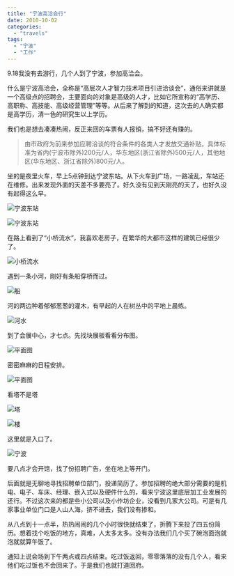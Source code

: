 ```yaml
---
title: "宁波高洽会行"
date: 2010-10-02
categories: 
  - "travels"
tags: 
  - "宁波"
  - "工作"
---
```


9.18我没有去游行，几个人到了宁波，参加高洽会。

什么是宁波高洽会，全称是“高层次人才智力技术项目引进洽谈会”，通俗来讲就是一个高级点的招聘会，主要面向的对象是高级的人才，比如它所宣称的“高学历、高职称、高技能、高级经营管理”等等。从后来了解到的知道，这次去的人确实都是高学历，清一色的研究生以上学历。

我们也是想去凑凑热闹，反正来回的车票有人报销，搞不好还有赚的。

> 由市政府为前来参加应聘洽谈的符合条件的各类人才发放交通补贴，具体标准为省内(宁波市除外)200元/人，华东地区(浙江省除外)500元/人，其他地区(华东地区、浙江省除外)800元/人。

坐的是夜里火车，早上5点钟到达宁波东站。从下火车到广场，一路凌乱，车站还在维修。出来发现外面的天差不多要亮了。好久没有见到天刚亮的天了，也好久没有起得这么早。

![宁波东站](images/5007708850_6e93b4816a_z.jpg)

![宁波东站](images/5007759614_24ac8422ba_z.jpg)

在路上看到了“小桥流水”，我喜欢老房子，在繁华的大都市这样的建筑已经很少了。

![小桥流水](images/5044273474_a6e8ccfdcf_z.jpg)

遇到一条小河，刚好有条船穿桥而过。

![船](images/5044273620_a782b69c34_z.jpg)

河的两边种着郁郁葱葱的灌木，有早起的人在树丛中的平地上晨练。

![河水](images/5043649685_15bc80d6d2_z.jpg)

到了会展中心，才七点。先找块展板看看分布图。

![平面图](images/5043649847_c61a491aeb_z.jpg)

密密麻麻的日程安排。

![平面图](images/5043650007_7d91de05f4_z.jpg)

看塔不是塔

![塔](images/5044273240_1bd9cc5414_z.jpg)

![楼](images/5044273342_91c127de1c_z.jpg)

这里就是入口了。

![宁波](images/5043680631_d94f1f2f94_z.jpg)

要八点才会开馆，找了份招聘广告，坐在地上等开门。

后面就是无聊地寻找招聘单位部门，投递简历了。参加招聘的绝大部分需要的是机电、电子、车床、经理、嵌入式以及硬件什么的，看来宁波这里底层加工业发展的还行。不过这次来的都是些小公司以及小作坊企业，没看到几家大公司。可是有几家事业单位门口是人山人海，挤不进去，我们没有掺和。

从八点到十一点半，热热闹闹的几个小时很快就结束了，折腾下来投了四五份简历。想着找个吃饭的地方，真难，人太多太多。没有办法我们几个买了碗泡面泡就泡就就算午饭了。

通知上说会场到下午两点或四点结束。吃过饭返回，零零落落的没有几个人，看来他们吃过饭也不会回来了。于是我们也就打道回府。
